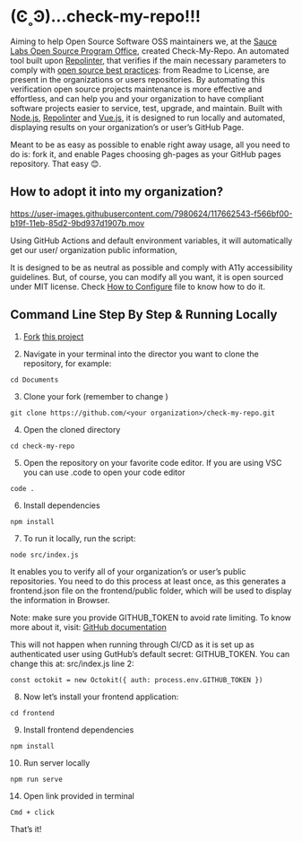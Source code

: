 # (Ͼ˳Ͽ)...check-my-repo!!!

Aiming to help Open Source Software OSS maintainers we, at the [Sauce Labs Open Source Program Office](https://opensource.saucelabs.com/), created Check-My-Repo. 
An automated tool built upon  [Repolinter](https://todogroup.github.io/repolinter/), that verifies if the main necessary parameters to comply with [open source best practices](https://opensource.guide/building-community/): from Readme to License, are present in the organizations or users repositories.
By automating this verification open source projects maintenance is more effective and effortless, and can help you and your organization to have compliant software projects easier to service, test, upgrade, and maintain.
Built with [Node.js](https://nodejs.org/en/), [Repolinter](https://www.npmjs.com/package/repolinter) and [Vue.js](https://v3.vuejs.org/), it is designed to run locally and automated, displaying results on your organization’s or user’s GitHub Page. 
 
Meant to be as easy as possible to enable right away usage, all you need to do is: fork it, and enable Pages choosing gh-pages as your GitHub pages repository. That easy 😊. 

## How to adopt it into my organization?


https://user-images.githubusercontent.com/7980624/117662543-f566bf00-b19f-11eb-85d2-9bd937d1907b.mov

Using GitHub Actions and default environment variables, it will automatically get our user/ organization public information,

It is designed to be as neutral as possible and comply with A11y accessibility guidelines. But, of course, you can modify all you want, it is open sourced under MIT license. Check  [How to Configure]() file to know how to do it.

## Command Line Step By Step & Running Locally

1. [Fork](https://docs.github.com/en/github/getting-started-with-github/fork-a-repo) [this project](https://github.com/saucelabs/check-my-repo)

2. Navigate in your terminal into the director you want to clone the repository, for example:

```
cd Documents

```

3. Clone your fork (remember to change <your organization>)

```
git clone https://github.com/<your organization>/check-my-repo.git

```

4. Open the cloned directory

```
cd check-my-repo

```

5. Open the repository on your favorite code editor. If you are using VSC you can use .code to open your code editor

```
code .
```

6. Install dependencies

```
npm install
```

7. To run it locally, run the script:

```
node src/index.js
```

It enables you to verify all of your organization’s or user’s public repositories.
You need to do this process at least once, as this generates a frontend.json file on the frontend/public folder, which will be used to display the information in Browser.

Note: make sure you provide GITHUB_TOKEN to avoid rate limiting. To know more about it, visit:  [GitHub documentation](https://docs.github.com/en/rest/overview/resources-in-the-rest-api#:~:text=When%20using%20the%20built%2Din,to%2060%20requests%20per%20hour.)

This will not happen when running through CI/CD as it is set up as authenticated user using GutHub’s default secret: GITHUB_TOKEN. You can change this at: src/index.js line 2:

```
const octokit = new Octokit({ auth: process.env.GITHUB_TOKEN })
```

8. Now let’s install your frontend application:

```
cd frontend
```

9. Install frontend dependencies
```
npm install
```

10. Run server locally

```
npm run serve
```

14. Open link provided in terminal

```
Cmd + click
```

That’s it!
